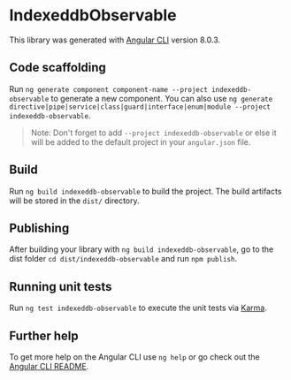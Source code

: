 # IndexeddbObservable

This library was generated with [Angular CLI](https://github.com/angular/angular-cli) version 8.0.3.

## Code scaffolding

Run `ng generate component component-name --project indexeddb-observable` to generate a new component. You can also use `ng generate directive|pipe|service|class|guard|interface|enum|module --project indexeddb-observable`.
> Note: Don't forget to add `--project indexeddb-observable` or else it will be added to the default project in your `angular.json` file. 

## Build

Run `ng build indexeddb-observable` to build the project. The build artifacts will be stored in the `dist/` directory.

## Publishing

After building your library with `ng build indexeddb-observable`, go to the dist folder `cd dist/indexeddb-observable` and run `npm publish`.

## Running unit tests

Run `ng test indexeddb-observable` to execute the unit tests via [Karma](https://karma-runner.github.io).

## Further help

To get more help on the Angular CLI use `ng help` or go check out the [Angular CLI README](https://github.com/angular/angular-cli/blob/master/README.md).

